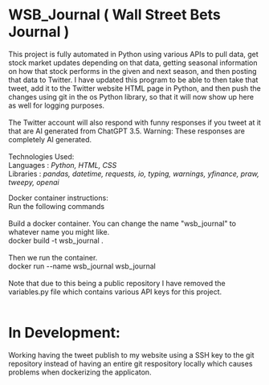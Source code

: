 # WSB_Journal ( Wall Street Bets Journal )

This project is fully automated in Python using various APIs to pull data, get stock market updates depending on that data, getting seasonal information on how that stock performs in the given and next season, and then posting that data to Twitter. I have updated this program to be able to then take that tweet, add it to the Twitter website HTML page in Python, and then push the changes using git in the os Python library, so that it will now show up here as well for logging purposes.<br>
<br>
The Twitter account will also respond with funny responses if you tweet at it that are AI generated from ChatGPT 3.5. Warning: These responses are completely AI generated.<br>
<br>
Technologies Used:
<br>
Languages : <i> Python, HTML, CSS </i>
<br>
Libraries : <i> pandas, datetime, requests, io, typing, warnings, yfinance, praw, tweepy, openai </i>
<br>

Docker container instructions:<br>
Run the following commands<br>
<br>
Build a docker container. You can change the name "wsb_journal" to whatever name you might like.<br>
docker build -t wsb_journal . <br>
<br>
Then we run the container.<br>
docker run --name wsb_journal wsb_journal<br>
<br>
Note that due to this being a public repository I have removed the variables.py file which contains various API keys for this project.<br>
<br>
# In Development:<br>
Working having the tweet publish to my website using a SSH key to the git repository instead of having an entire git respository locally which causes problems when dockerizing the applicaton.<br>
